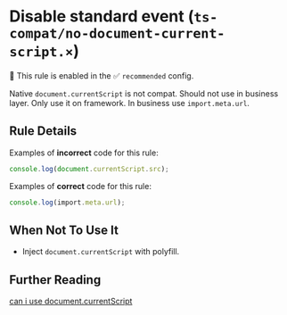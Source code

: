 # Disable standard event (`ts-compat/no-document-current-script.×`)

💼 This rule is enabled in the ✅ `recommended` config.

<!-- end auto-generated rule header -->

Native `document.currentScript` is not compat. Should not use in business layer. Only use it on framework. In business use `import.meta.url`.

## Rule Details

Examples of **incorrect** code for this rule:

```ts
console.log(document.currentScript.src);
```

Examples of **correct** code for this rule:

```ts
console.log(import.meta.url);
```

## When Not To Use It

* Inject `document.currentScript` with polyfill.

## Further Reading

[can i use document.currentScript](https://caniuse.com/currentScript)
